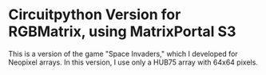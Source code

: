 # Circuitpython Version for RGBMatrix, using MatrixPortal S3
This is a version of the game "Space Invaders," which I developed for Neopixel arrays. In this version, I use only a HUB75 array with 64x64 pixels.
